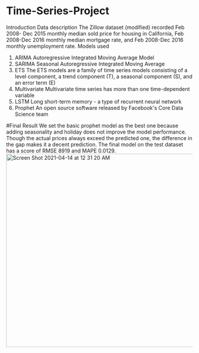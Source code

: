 # Time-Series-Project
Introduction Data description
The Zillow dataset (modified) recorded Feb 2008- Dec 2015 monthly median sold price for housing in California, Feb 2008-Dec 2016 monthly median mortgage rate, and Feb 2008-Dec 2016 monthly unemployment rate.
Models used
1. ARIMA
Autoregressive Integrated Moving Average Model
2. SARIMA
Seasonal Autoregressive Integrated Moving Average
3. ETS
The ETS models are a family of time series models consisting of a level component, a trend component (T), a seasonal component (S), and an error term (E)
4. Multivariate
Multivariate time series has more than one time-dependent variable
5. LSTM
Long short-term memory - a type of recurrent neural network
6. Prophet
An open source software released by Facebook's Core Data Science team


#Final Result
We set the basic prophet model as the best one because adding seasonality and holiday does not improve the model performance. Though the actual prices always exceed the predicted one, the difference in the gap makes it a decent prediction. The final model on the test dataset has a score of RMSE 8919 and MAPE 0.0129.
<img width="523" alt="Screen Shot 2021-04-14 at 12 31 20 AM" src="https://user-images.githubusercontent.com/69778068/114659180-bcc6e900-9cb8-11eb-944d-d35068f5e793.png">
